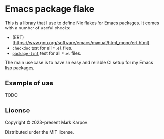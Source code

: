 # Emacs package flake

This is a library that I use to define Nix flakes for Emacs packages. It
comes with a number of useful checks:

* (ERT)[https://www.gnu.org/software/emacs/manual/html_mono/ert.html].
* `checkdoc` test for all `*.el` files.
* [`package-lint`](https://github.com/purcell/package-lint) test for all
  `*.el` files.

The main use case is to have an easy and reliable CI setup for my Emacs lisp
packages.

## Example of use

TODO

## License

Copyright © 2023–present Mark Karpov

Distributed under the MIT license.
